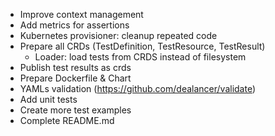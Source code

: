 - Improve context management
- Add metrics for assertions
- Kubernetes provisioner: cleanup repeated code
- Prepare all CRDs (TestDefinition, TestResource, TestResult)
    - Loader: load tests from CRDS instead of filesystem
- Publish test results as crds
- Prepare Dockerfile & Chart
- YAMLs validation (https://github.com/dealancer/validate)
- Add unit tests
- Create more test examples
- Complete README.md
